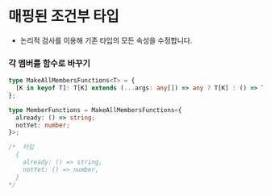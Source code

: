# 매핑된 조건부 타입

- 논리적 검사를 이용해 기존 타입의 모든 속성을 수정합니다.

### 각 멤버를 함수로 바꾸기

```typescript
type MakeAllMembersFunctions<T> = {
  [K in keyof T]: T[K] extends (...args: any[]) => any ? T[K] : () => T[K];
};

type MemberFunctions = MakeAllMembersFunctions<{
  already: () => string;
  notYet: number;
}>;

/*  타입
  {
    already: () => string,
    notYet: () => number,
  }
*/
```
